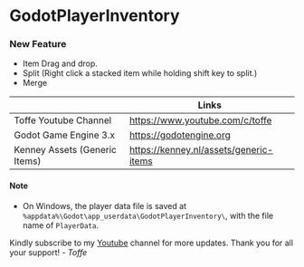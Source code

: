 # GodotPlayerInventory

### New Feature
  - Item Drag and drop.
  - Split (Right click a stacked item while holding shift key to split.)
  - Merge

|  | Links |
| ------ | ------ |
| Toffe Youtube Channel | https://www.youtube.com/c/toffe |
| Godot Game Engine 3.x | https://godotengine.org |
| Kenney Assets (Generic Items) | https://kenney.nl/assets/generic-items |


#### Note
- On Windows, the player data file is saved at `%appdata%\Godot\app_userdata\GodotPlayerInventory\`, with the file name of `PlayerData`.

Kindly subscribe to my [Youtube](https://www.youtube.com/c/toffe) channel for more updates. Thank you for all your support!
_\- Toffe_